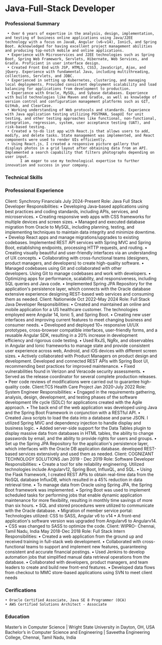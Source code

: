 # Java-Full-Stack Developer
### Professional Summary
     • Over 6 years of expertise in the analysis, design, implementation, and testing of business online applications using Java/J2EE technology with a focus on Java8, Angular (v6–v14), Ionic5, and Spring Boot. Acknowledged for having excellent project management abilities and producing top-notch mobile and online applications.
     • Experience with Microservices and J2EE technologies such as Spring Boot, Spring Web Framework, Servlets, Hibernate, Web Services, and Gradle. Proficient in user interface design.
     • Created Front End with JSP, HTML5, CSS3, JavaScript, Ajax, and jQuery. Experience with fundamental Java, including multithreading, collections, Servlets, and JDBC. 
     • Experienced in setting up Kubernetes, clustering, and managing local deployments. Provided consistent deployment scalability and load balancing for applications from development to production.  
     • Experience with Oracle, MySQL, and Sybase databases. Experience with build technologies like Maven and Gradle, as well as knowledge of version control and configuration management platforms such as GIT, GitHub, and ClearCase.
     • Working understanding of Web protocols and standards. Experience with Java application testing utilizing POSTMAN, SoapUI for unit testing, and other testing approaches like functional, non-functional, integration, regression, system, user acceptance testing (UAT), and risk-based testing.
     • Created a to-do list app with React.js that allows users to add, modify, and delete tasks. State management was implemented, and React components were used to render UIs efficiently.
     • Using React.js, I created a responsive picture gallery that displays photos in a grid layout after obtaining data from an API. Implemented a search capability that filters photographs depending on user input.
           I am eager to use my technological expertise to further innovation and success in your company.
### Technical Skills

### Professional Experience
Client:   Synchrony Financials     	                                                            July 2024-Present
Role:     Java Full Stack Developer
Responsibilities:
     • Developing Java-based applications using best practices and coding standards, including APIs, services, and microservices.
     • Creating responsive web apps with CSS frameworks for multiple devices and screen sizes. 
     • Managed and executed database migration from Oracle to MySQL, including planning, testing, and implementing techniques to maintain data integrity and minimize downtime. 
    • Develop React apps and manage migrations/upgrades to existing codebases.  Implemented REST API services with Spring MVC and Spring Boot, establishing endpoints, processing HTTP requests, and routing. 
    • Creating visually beautiful and user-friendly interfaces via an understanding of UX concepts.
    • Collaborating with cross-functional teams (designers, product managers, and developers) to create high-quality software. 
    • Managed codebases using Git and collaborated with other developers. Using Git to manage codebases and work with developers.
    • Optimizing apps for performance, scalability, and responsiveness, including SQL queries and Java code. 
    • Implemented Spring JPA Repository for the application's persistence layer, which connects with the Oracle database extensive experience designing REST-based web services and consuming them as needed.
Client: Nationwide                                                                                   Oct 2022–May 2024
Role: Full Stack Java Developer
Responsibilities:
    • Created and maintained an online and mobile application for a US healthcare customer. The technologies employed were Angular 14, Ionic 5, and Spring Boot. 
    • Creating new user interfaces and improving current features to meet changing business and consumer needs. 
    • Developed and deployed 10+ responsive UI/UX prototypes, cross-browser compatible interfaces, user-friendly forms, and a reusable Angular SDK, resulting in a 20% increase in development efficiency and rigorous code testing. 
    • Used RxJS, NgRx, and observables in Angular and Ionic frameworks to manage state and provide consistent user experience across web, Android, and iOS devices with different screen sizes. 
    • Actively collaborated with Product Managers on product design and development. Developed and connected REST APIs with Spring Boot UI, recommending best practices for improved maintenance.
    • Fixed vulnerabilities found in Verizon and Veracode security assessments. 
    • Served as the release coordinator for several complete production releases. 
    • Peer code reviews of modifications were carried out to guarantee high-quality code. 
Client:TCS Health Care Project                                                                        Jan 2020-July 2022
Role: System Engineer
Responsibilities:
    • Engaged in the requirements gathering, analysis, design, development, and testing phases of the software development life cycle (SDLC) for applications created with the Agile approach.
    • The back end of the web application was developed using Java and the Spring Boot Framework in conjunction with a RESTful API. 
    • Created Java scripts to load the data into a database and parse JSON. I utilized Spring MVC and dependency injection to handle display and business logic.
    • Added server-side support for the Data Tables plugin to display massive data from databases in HTML tables, the ability to change passwords by email, and the ability to provide rights for users and groups.
    • Set up the Spring JPA Repository for the application's persistence layer, which interfaces with the Oracle DB application database. developed REST-based services extensively and used them as needed.
Client: COGNIZANT TECHNOLOGY SOLUTIONS                                                               Jan 2019 - Dec 2019     Role:  Software Developer
Responsibilities:
    • Create a tool for site reliability engineering. Utilized technologies include Angularv12, Spring Boot, InfluxQL, and SQL.
    • Using the Flask framework, I created REST APIs to obtain real-time data from the NoSQL database InfluxDB, which resulted in a 45% reduction in data retrieval time. 
    • To manage data from Oracle using Spring JPA, the Spring Boot framework was implemented. 
    • Spring Boot was used to implement scheduled tasks for performing jobs that enable dynamic application maintenance for more flexibility, resulting in monthly time savings of more than six hours. 
    • SQL and stored procedures were utilized to communicate with the Oracle database. 
    • Migration of member service portal: Technologies utilized: CSS to SASS, Angular v6 to v14 
    • A front-end application's software version was upgraded from Angularv6 to Angularv14. 
    • CSS was changed to SASS to optimize the code. 
Client: WIPRO- Chennai, Tamil Nadu, India                                                               May 2018-Dec 2018
Role: Full Stack Intern
Responsibilities:
    • Created a web application from the ground up and received training in full-stack web development.
    • Collaborated with cross-functional teams to support and implement new features, guaranteeing consistent and accurate financial postings.
    • Used Jenkins to develop automation jobs that simplified manual data retrieval operations from the database. 
    • Collaborated with developers, product managers, and team leaders to create and build new front-end features. 
    • Developed data flows from checkout to MMC store-based applications using SVN to meet client needs
### Cerifications
    • Oracle Certified Associate, Java SE 8 Programmer (OCA)
    • AWS Certified Solutions Architect - Associate
### Education
Master’s in Computer Science | Wright State University in Dayton, OH, USA
Bachelor’s in Computer Science and Engineering | Saveetha Engineering College, Chennai, Tamil Nadu, India

